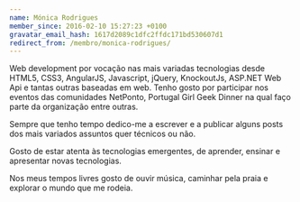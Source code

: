 ```yaml
---
name: Mónica Rodrigues
member_since: 2016-02-10 15:27:23 +0100
gravatar_email_hash: 1617d2089c1dfc2ffdc171bd530607d1
redirect_from: /membro/monica-rodrigues/
---
```

Web development por vocação nas mais variadas tecnologias desde HTML5, CSS3, AngularJS, Javascript, jQuery, KnockoutJs, ASP.NET Web Api e tantas outras baseadas em web. Tenho gosto por participar nos eventos das comunidades NetPonto, Portugal Girl Geek Dinner na qual faço parte da organização entre outras.

Sempre que tenho tempo dedico-me a escrever e a publicar alguns posts dos mais variados assuntos quer técnicos ou não.

Gosto de estar atenta às tecnologias emergentes, de aprender, ensinar e apresentar novas tecnologias.

Nos meus tempos livres gosto de ouvir música, caminhar pela praia e explorar o mundo que me rodeia.


